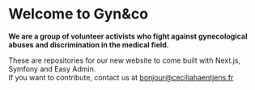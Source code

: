 # Welcome to Gyn&co

**We are a group of volunteer activists who fight against gynecological abuses and discrimination in the medical field.**

These are repositories for our new website to come built with Next.js, Symfony and Easy Admin.<br />
If you want to contribute, contact us at bonjour@ceciliahaentjens.fr
